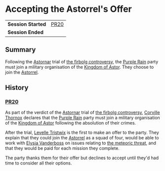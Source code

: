# Accepting the Astorrel's Offer

|||
| --- | --- |
| **Session Started** | [PR20](../sessions/PR20.md) | storyline.2
| **Session Ended** | |

## Summary

Following the [Astornar](../organisations/astornar.md) trial of [the firbolg controversy](the-firbolg-controversy.md), the [Purple Rain](../campaigns/purple-rain.md) party must join a military organisation of the [Kingdom of Astor](../civilisations/kingdom-of-astor/kingdom-of-astor.md). They choose to join the [Astorrel](../organisations/astorrel/astorrel.md).

## History

### [PR20](../sessions/PR20.md)

As part of the verdict of the [Astornar](../organisations/astornar.md) trial of [the firbolg controversy](the-firbolg-controversy.md), [Corville Thornox](../characters/corville-thornox.md) declares that the [Purple Rain](../campaigns/purple-rain.md) party must join a military organisation of the [Kingdom of Astor](../civilisations/kingdom-of-astor/kingdom-of-astor.md) following the absolution of their crimes.

After the trial, [Levelle Tristwix](../characters/levelle-tristwix.md) is the first to make an offer to the party. They explain that they could join the [Astorrel](../organisations/astorrel/astorrel.md) as a squad of four, would be able to work with [Elysia Vanderboss](../characters/elysia-vanderboss.md) on issues relating to [the meteoric threat](the-meteoric-threat.md), and that they would be paid for each mission they complete.

The party thanks them for their offer but declines to accept until they'd had time to consider all their options.
